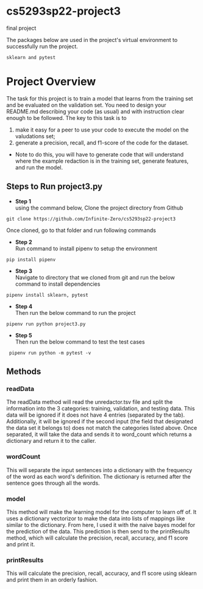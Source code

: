 # cs5293sp22-project3
final project

The packages below are used in the project's virtual environment to successfully run the project.
~~~
sklearn and pytest
~~~

# Project Overview
The task for this project is to train a model that learns from the training set and be evaluated on the validation set. You need to design your README.md describing your code (as usual) and with instruction clear enough to be followed. The key to this task is to 

1) make it easy for a peer to use your code to execute the model on the valudations set;
2) generate a precision, recall, and f1-score of the code for the dataset. 

* Note to do this, you will have to generate code that will understand where the example redaction is in the training set, generate features, and run the model.


## Steps to Run project3.py

- **Step 1**  
using the command below, Clone the project directory from Github

~~~
git clone https://github.com/Infinite-Zero/cs5293sp22-project3
~~~
Once cloned, go to that folder and run following commands


- **Step 2**  
Run command to install pipenv to setup the environment
~~~
pip install pipenv
~~~

- **Step 3**  
Navigate to directory that we cloned from git and run the below command to install dependencies

~~~
pipenv install sklearn, pytest
~~~

- **Step 4**  
Then run the below command to run the project

~~~
pipenv run python project3.py 
~~~

- **Step 5**  
Then run the below command to test the test cases

~~~
 pipenv run python -m pytest -v
~~~



## Methods
### readData
The readData method will read the unredactor.tsv file and split the information into the 3 categories: training, validation, and testing data.
This data will be ignored if it does not have 4 entries (separated by the tab). 
Additionally, it will be ignored if the second input (the field that designated the data set it belongs to) does not match the categories listed above.
Once separated, it will take the data and sends it to word_count which returns a dictionary and return it to the caller.

### wordCount
This will separate the input sentences into a dictionary with the frequency of the word as each word's definition.
The dictionary is returned after the sentence goes through all the words.

### model
This method will make the learning model for the computer to learn off of. It uses a dictionary vectorizor to make the data into lists of mappings like similar to the dictionary.
From here, I used it with the naive bayes model for the prediction of the data. This prediction is then send to the printResults method, which will calculate the precision, recall, accuracy, and f1 score and print it.

### printResults
This will calculate the precision, recall, accuracy, and f1 score using sklearn and print them in an orderly fashion.


